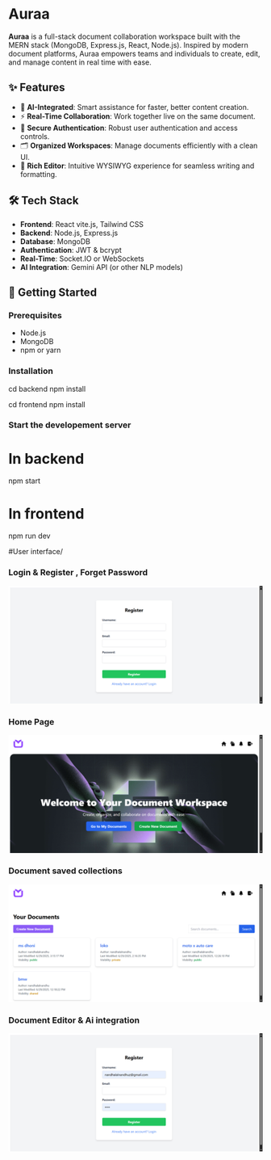 # Auraa

**Auraa** is a full-stack document collaboration workspace built with the MERN stack (MongoDB, Express.js, React, Node.js). Inspired by modern document platforms, Auraa empowers teams and individuals to create, edit, and manage content in real time with ease.

## ✨ Features

- 🧠 **AI-Integrated**: Smart assistance for faster, better content creation.
- ⚡ **Real-Time Collaboration**: Work together live on the same document.
- 🔐 **Secure Authentication**: Robust user authentication and access controls.
- 🗂️ **Organized Workspaces**: Manage documents efficiently with a clean UI.
- 📄 **Rich Editor**: Intuitive WYSIWYG experience for seamless writing and formatting.

## 🛠️ Tech Stack

- **Frontend**: React vite.js, Tailwind CSS
- **Backend**: Node.js, Express.js
- **Database**: MongoDB
- **Authentication**: JWT & bcrypt
- **Real-Time**: Socket.IO or WebSockets
- **AI Integration**: Gemini API (or other NLP models)

## 🚀 Getting Started

### Prerequisites

- Node.js
- MongoDB
- npm or yarn

### Installation

cd backend
npm install

cd frontend
npm install

### Start the developement server

# In backend
npm start

# In frontend
npm  run dev

#User interface/ 

  
### Login &  Register , Forget Password
![image alt](https://github.com/nandhalalnandhu/aura/blob/main/AURA-06-29-2025_04_30_PM.png?raw=true)

### Home Page 
![image alt](https://github.com/nandhalalnandhu/aura/blob/main/AURA-06-29-2025_04_08_PM.png?raw=true)

### Document saved collections 
![image alt](https://github.com/nandhalalnandhu/aura/blob/13410957b6da55b507b0897e7a1a8a9bcb80aee9/AURA-06-29-2025_04_08_PM%20(1).png)

### Document Editor &  Ai integration

![image alt](https://github.com/nandhalalnandhu/aura/blob/cb1fc754b8bf4a30d48f8233faa58d694465d12e/AURA-06-29-2025_04_07_PM.png)
